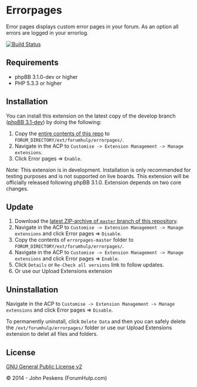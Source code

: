 Errorpages
===========

Error pages displays custom error pages in your forum. As an option all errors are logged in your errorlog.

[![Build Status](https://travis-ci.org/ForumHulp/errorpages.svg?branch=master)](https://travis-ci.org/ForumHulp/errorpages)

## Requirements
* phpBB 3.1.0-dev or higher
* PHP 5.3.3 or higher

## Installation
You can install this extension on the latest copy of the develop branch ([phpBB 3.1-dev](https://github.com/phpbb/phpbb3)) by doing the following:

1. Copy the [entire contents of this repo](https://github.com/ForumHulp/errorpages/archive/master.zip) to `FORUM_DIRECTORY/ext/forumhulp/errorpages/`.
2. Navigate in the ACP to `Customise -> Extension Management -> Manage extensions`.
3. Click Error pages => `Enable`.

Note: This extension is in development. Installation is only recommended for testing purposes and is not supported on live boards. This extension will be officially released following phpBB 3.1.0. Extension depends on two core changes.

## Update
1. Download the [latest ZIP-archive of `master` branch of this repository](https://github.com/ForumHulp/errorpages/archive/master.zip).
2. Navigate in the ACP to `Customise -> Extension Management -> Manage extensions` and click Error pages => `Disable`.
3. Copy the contents of `errorpages-master` folder to `FORUM_DIRECTORY/ext/forumhulp/errorpages/`.
4. Navigate in the ACP to `Customise -> Extension Management -> Manage extensions` and click Error pages => `Enable`.
5. Click `Details` or `Re-Check all versions` link to follow updates.
6. Or use our Upload Extensions extension

## Uninstallation
Navigate in the ACP to `Customise -> Extension Management -> Manage extensions` and click Error pages => `Disable`.

To permanently uninstall, click `Delete Data` and then you can safely delete the `/ext/forumhulp/errorpages/` folder or use our Upload Extensions extension to delet all files and folders.

## License
[GNU General Public License v2](http://opensource.org/licenses/GPL-2.0)

© 2014 - John Peskens (ForumHulp.com)
